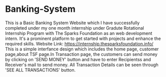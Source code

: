# Banking-System
This is a Basic Banking System Website which I have successfully completed under my one month internship under Gradute Rotational Internship Program with The Sparks Foundation as an web development intern.
It's a prominent platform to get started with projects and enhance the required skills.
Website Link: https://internship.thesparksfoundation.info/
This is a simple interfance design which includes the home page, customer page,about TSF page.In Transaction page, the customers can send money by clicking on 'SEND MONEY' button and have to enter Recipientss and Receiver's mail to send money.
All Transaction Details can be seen through 'SEE ALL TRANSACTIONS' button.
